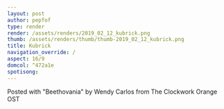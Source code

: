 ```yaml
---
layout: post
author: pepfof
type: render
render: /assets/renders/2019_02_12_kubrick.png
thumb: /assets/renders/thumb/thumb-2019_02_12_kubrick.png
title: Kubrick
navigation_override: /
aspect: 16/9
domcol: ^472a1e
spotisong: 
---
```


<!--USER BEGIN 1-->

<!--USER END 1-->

<!--more-->
<!--USER BEGIN 2-->
Posted with "Beethovania" by Wendy Carlos from The Clockwork Orange OST
<!--USER END 2-->

